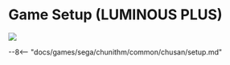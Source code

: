 # Game Setup (LUMINOUS PLUS)
<img src="/img/chunithm/sdhd/luminousplus.png">

--8<-- "docs/games/sega/chunithm/common/chusan/setup.md"
